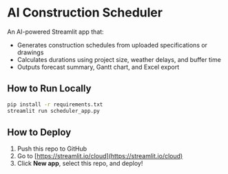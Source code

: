 # AI Construction Scheduler

An AI-powered Streamlit app that:
- Generates construction schedules from uploaded specifications or drawings
- Calculates durations using project size, weather delays, and buffer time
- Outputs forecast summary, Gantt chart, and Excel export

## How to Run Locally
```bash
pip install -r requirements.txt
streamlit run scheduler_app.py
```

## How to Deploy
1. Push this repo to GitHub
2. Go to [https://streamlit.io/cloud](https://streamlit.io/cloud)
3. Click **New app**, select this repo, and deploy!

